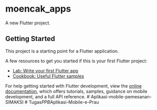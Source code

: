 # moencak_apps

A new Flutter project.

## Getting Started

This project is a starting point for a Flutter application.

A few resources to get you started if this is your first Flutter project:

- [Lab: Write your first Flutter app](https://docs.flutter.dev/get-started/codelab)
- [Cookbook: Useful Flutter samples](https://docs.flutter.dev/cookbook)

For help getting started with Flutter development, view the
[online documentation](https://docs.flutter.dev/), which offers tutorials,
samples, guidance on mobile development, and a full API reference.
#   A p l i k a s i - m o b i l e - p e m e s a n a n - S I M A K S I  
 #   T u g a s _ P P B _ A p l i k a s i - M o b i l e - e - P r a u  
 